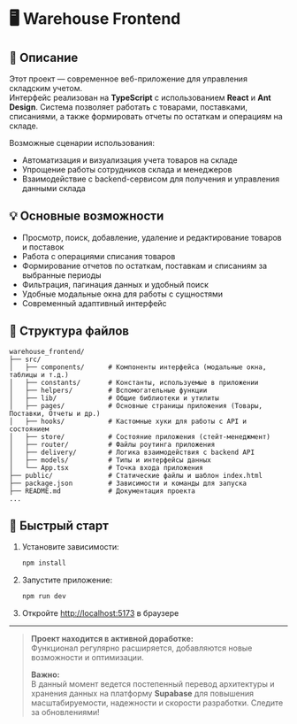 # 🖥️ Warehouse Frontend

## 📖 Описание
Этот проект — современное веб-приложение для управления складским учетом.  
Интерфейс реализован на **TypeScript** с использованием **React** и **Ant Design**. Система позволяет работать с товарами, поставками, списаниями, а также формировать отчеты по остаткам и операциям на складе.

Возможные сценарии использования:
- Автоматизация и визуализация учета товаров на складе
- Упрощение работы сотрудников склада и менеджеров
- Взаимодействие с backend-сервисом для получения и управления данными склада

## 💡 Основные возможности
- Просмотр, поиск, добавление, удаление и редактирование товаров и поставок
- Работа с операциями списания товаров
- Формирование отчетов по остаткам, поставкам и списаниям за выбранные периоды
- Фильтрация, пагинация данных и удобный поиск
- Удобные модальные окна для работы с сущностями
- Современный адаптивный интерфейс

## 📂 Структура файлов
```
warehouse_frontend/
├── src/
│   ├── components/      # Компоненты интерфейса (модальные окна, таблицы и т.д.)
│   ├── constants/       # Константы, используемые в приложении
│   ├── helpers/         # Вспомогательные функции
│   ├── lib/             # Общие библиотеки и утилиты
│   ├── pages/           # Основные страницы приложения (Товары, Поставки, Отчеты и др.)
│   ├── hooks/           # Кастомные хуки для работы с API и состоянием
│   ├── store/           # Состояние приложения (стейт-менеджмент)
│   ├── router/          # Файлы роутинга приложения
│   ├── delivery/        # Логика взаимодействия с backend API
│   ├── models/          # Типы и интерфейсы данных
│   └── App.tsx          # Точка входа приложения
├── public/              # Статические файлы и шаблон index.html
├── package.json         # Зависимости и команды для запуска
├── README.md            # Документация проекта
...
```

## 🚀 Быстрый старт
1. Установите зависимости:
   ```bash
   npm install
   ```
2. Запустите приложение:
   ```bash
   npm run dev
   ```
3. Откройте [http://localhost:5173](http://localhost:5173) в браузере

---

> **Проект находится в активной доработке:**  
> Функционал регулярно расширяется, добавляются новые возможности и оптимизации.
>  
> **Важно:**  
> В данный момент ведется постепенный перевод архитектуры и хранения данных на платформу **Supabase** для повышения масштабируемости, надежности и скорости разработки. Следите за обновлениями!
